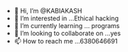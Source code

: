 - 👋 Hi, I’m @KABIAKASH
- 👀 I’m interested in ...Ethical hacking
- 🌱 I’m currently learning ... programs
- 💞️ I’m looking to collaborate on ...yes
- 📫 How to reach me ...6380646691

<!---
KABIAKASH/KABIAKASH is a ✨ special ✨ repository because its `README.md` (this file) appears on your GitHub profile.
You can click the Preview link to take a look at your changes.
--->
